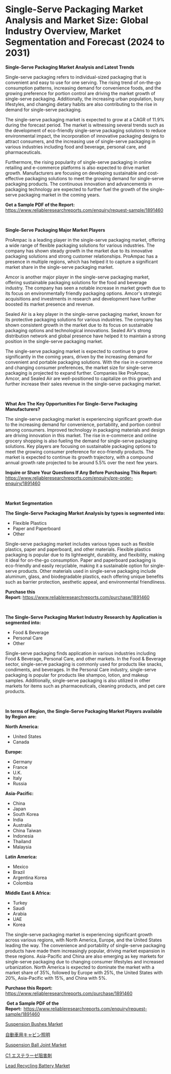 <p><h1>Single-Serve Packaging Market Analysis and Market Size: Global Industry Overview, Market Segmentation and Forecast (2024 to 2031)</h1></p><p><strong>Single-Serve Packaging Market Analysis and Latest Trends</strong></p>
<p><p>Single-serve packaging refers to individual-sized packaging that is convenient and easy to use for one serving. The rising trend of on-the-go consumption patterns, increasing demand for convenience foods, and the growing preference for portion control are driving the market growth of single-serve packaging. Additionally, the increasing urban population, busy lifestyles, and changing dietary habits are also contributing to the rise in demand for single-serve packaging.</p><p>The single-serve packaging market is expected to grow at a CAGR of 11.9% during the forecast period. The market is witnessing several trends such as the development of eco-friendly single-serve packaging solutions to reduce environmental impact, the incorporation of innovative packaging designs to attract consumers, and the increasing use of single-serve packaging in various industries including food and beverage, personal care, and pharmaceuticals.</p><p>Furthermore, the rising popularity of single-serve packaging in online retailing and e-commerce platforms is also expected to drive market growth. Manufacturers are focusing on developing sustainable and cost-effective packaging solutions to meet the growing demand for single-serve packaging products. The continuous innovation and advancements in packaging technology are expected to further fuel the growth of the single-serve packaging market in the coming years.</p></p>
<p><strong>Get a Sample PDF of the Report:&nbsp;</strong> <a href="https://www.reliableresearchreports.com/enquiry/request-sample/1891460">https://www.reliableresearchreports.com/enquiry/request-sample/1891460</a></p>
<p>&nbsp;</p>
<p><strong>Single-Serve Packaging Major Market Players</strong></p>
<p><p>ProAmpac is a leading player in the single-serve packaging market, offering a wide range of flexible packaging solutions for various industries. The company has shown steady growth in the market due to its innovative packaging solutions and strong customer relationships. ProAmpac has a presence in multiple regions, which has helped it to capture a significant market share in the single-serve packaging market.</p><p>Amcor is another major player in the single-serve packaging market, offering sustainable packaging solutions for the food and beverage industry. The company has seen a notable increase in market growth due to its focus on environmentally friendly packaging options. Amcor's strategic acquisitions and investments in research and development have further boosted its market presence and revenue.</p><p>Sealed Air is a key player in the single-serve packaging market, known for its protective packaging solutions for various industries. The company has shown consistent growth in the market due to its focus on sustainable packaging options and technological innovations. Sealed Air's strong distribution network and global presence have helped it to maintain a strong position in the single-serve packaging market.</p><p>The single-serve packaging market is expected to continue to grow significantly in the coming years, driven by the increasing demand for convenient and portable packaging solutions. With the rise in e-commerce and changing consumer preferences, the market size for single-serve packaging is projected to expand further. Companies like ProAmpac, Amcor, and Sealed Air are well-positioned to capitalize on this growth and further increase their sales revenue in the single-serve packaging market.</p></p>
<p>&nbsp;</p>
<p><strong>What Are The Key Opportunities For Single-Serve Packaging Manufacturers?</strong></p>
<p><p>The single-serve packaging market is experiencing significant growth due to the increasing demand for convenience, portability, and portion control among consumers. Improved technology in packaging materials and design are driving innovation in this market. The rise in e-commerce and online grocery shopping is also fueling the demand for single-serve packaging solutions. Key players are focusing on sustainable packaging options to meet the growing consumer preference for eco-friendly products. The market is expected to continue its growth trajectory, with a compound annual growth rate projected to be around 5.5% over the next few years.</p></p>
<p><strong>Inquire or Share Your Questions If Any Before Purchasing This Report:</strong> <a href="https://www.reliableresearchreports.com/enquiry/pre-order-enquiry/1891460">https://www.reliableresearchreports.com/enquiry/pre-order-enquiry/1891460</a></p>
<p>&nbsp;</p>
<p><strong>Market Segmentation</strong></p>
<p><strong>The Single-Serve Packaging Market Analysis by types is segmented into:</strong></p>
<p><ul><li>Flexible Plastics</li><li>Paper and Paperboard</li><li>Other</li></ul></p>
<p><p>Single-serve packaging market includes various types such as flexible plastics, paper and paperboard, and other materials. Flexible plastics packaging is popular due to its lightweight, durability, and flexibility, making it ideal for on-the-go consumption. Paper and paperboard packaging is eco-friendly and easily recyclable, making it a sustainable option for single-serve products. Other materials used in single-serve packaging include aluminum, glass, and biodegradable plastics, each offering unique benefits such as barrier protection, aesthetic appeal, and environmental friendliness.</p></p>
<p><strong>Purchase this Report:&nbsp;</strong><a href="https://www.reliableresearchreports.com/purchase/1891460">https://www.reliableresearchreports.com/purchase/1891460</a></p>
<p>&nbsp;</p>
<p><strong>The Single-Serve Packaging Market Industry Research by Application is segmented into:</strong></p>
<p><ul><li>Food & Beverage</li><li>Personal Care</li><li>Other</li></ul></p>
<p><p>Single-serve packaging finds application in various industries including Food & Beverage, Personal Care, and other markets. In the Food & Beverage sector, single-serve packaging is commonly used for products like snacks, condiments, and beverages. In the Personal Care industry, single-serve packaging is popular for products like shampoo, lotion, and makeup samples. Additionally, single-serve packaging is also utilized in other markets for items such as pharmaceuticals, cleaning products, and pet care products.</p></p>
<p>&nbsp;</p>
<p><strong>In terms of Region, the Single-Serve Packaging Market Players available by Region are:</strong></p>
<p>
    <p> <strong> North America: </strong>
        <ul>
            <li>United States</li>
            <li>Canada</li>
        </ul>
        </p> 
    <p> <strong> Europe: </strong>
        <ul>
            <li>Germany</li>
            <li>France</li>
            <li>U.K.</li>
            <li>Italy</li>
            <li>Russia</li>
        </ul>
        </p> 
    <p> <strong> Asia-Pacific: </strong>
        <ul>
            <li>China</li>
            <li>Japan</li>
            <li>South Korea</li>
            <li>India</li>
            <li>Australia</li>
            <li>China Taiwan</li>
            <li>Indonesia</li>
            <li>Thailand</li>
            <li>Malaysia</li>
        </ul>
        </p> 
    <p> <strong> Latin America: </strong>
        <ul>
            <li>Mexico</li>
            <li>Brazil</li>
            <li>Argentina Korea</li>
            <li>Colombia</li>
        </ul>
        </p> 
    <p> <strong> Middle East & Africa: </strong>
        <ul>
            <li>Turkey</li>
            <li>Saudi</li>
            <li>Arabia</li>
            <li>UAE</li>
            <li>Korea</li>
        </ul>
    </p>
    </p>
<p><p>The single-serve packaging market is experiencing significant growth across various regions, with North America, Europe, and the United States leading the way. The convenience and portability of single-serve packaging products have made them increasingly popular, driving market expansion in these regions. Asia-Pacific and China are also emerging as key markets for single-serve packaging due to changing consumer lifestyles and increased urbanization. North America is expected to dominate the market with a market share of 35%, followed by Europe with 25%, the United States with 20%, Asia-Pacific with 15%, and China with 5%.</p></p>
<p><strong>Purchase this Report: </strong><a href="https://www.reliableresearchreports.com/purchase/1891460">https://www.reliableresearchreports.com/purchase/1891460</a></p>
<p>&nbsp;<strong>Get a Sample PDF of the Report:&nbsp;&nbsp;</strong><a href="https://www.reliableresearchreports.com/enquiry/request-sample/1891460">https://www.reliableresearchreports.com/enquiry/request-sample/1891460</a></p>
<p><strong></strong></p>
<p><p><a href="https://view.publitas.com/reportprime-1/suspension-bushes-market-a-comprehensive-report-of-its-market-share-growth-trends-2024-2031/">Suspension Bushes Market</a></p><p><a href="https://medium.com/@cecuraprangm/%E8%87%AA%E5%8B%95%E8%BB%8A%E3%82%AD%E3%83%A3%E3%83%93%E3%83%B3%E7%85%A7%E6%98%8E%E5%B8%82%E5%A0%B4%E5%B1%95%E6%9C%9B-%E7%94%A3%E6%A5%AD%E6%A6%82%E8%A6%81%E3%81%A8%E4%BA%88%E6%B8%AC-2024%E5%B9%B4%E3%81%8B%E3%82%892031%E5%B9%B4%E3%81%BE%E3%81%A7-1e9ba9462daf">自動車用キャビン照明</a></p><p><a href="https://view.publitas.com/reportprime-1/suspension-ball-joint-market-with-the-goal-of-estimating-the-market-size-and-future-growth-potential-of-various-market-segments-based-on-component-applications-end-user-and-region/">Suspension Ball Joint Market</a></p><p><a href="https://medium.com/@decker5351/c1%E3%82%A8%E3%82%B9%E3%83%86%E3%83%A9%E3%83%BC%E3%82%BC%E9%98%BB%E5%AE%B3%E5%89%A4%E5%B8%82%E5%A0%B4-2031%E5%B9%B4%E3%81%BE%E3%81%A7%E3%81%AE%E3%83%88%E3%83%AC%E3%83%B3%E3%83%89-%E4%BA%88%E6%B8%AC-%E3%81%8A%E3%82%88%E3%81%B3%E7%AB%B6%E4%BA%89%E5%88%86%E6%9E%90-8436ef3ea3aa">C1 エステラーゼ阻害剤</a></p><p><a href="https://bubble-tree-ea4.notion.site/Lead-Recycling-Battery-Market-Research-Report-Forecasted-for-Period-from-2024-2031-by-Market-Type-fb1c63b398664df6b5bac44e035e9ff5">Lead Recycling Battery Market</a></p></p>